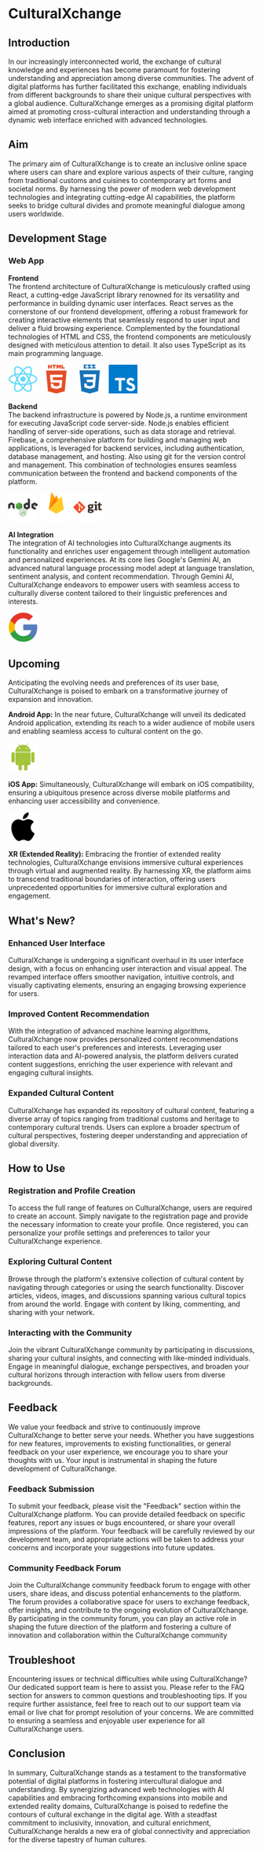 # CulturalXchange

## Introduction

In our increasingly interconnected world, the exchange of cultural knowledge and experiences has become paramount for fostering understanding and appreciation among diverse communities. The advent of digital platforms has further facilitated this exchange, enabling individuals from different backgrounds to share their unique cultural perspectives with a global audience. CulturalXchange emerges as a promising digital platform aimed at promoting cross-cultural interaction and understanding through a dynamic web interface enriched with advanced technologies.

## Aim

The primary aim of CulturalXchange is to create an inclusive online space where users can share and explore various aspects of their culture, ranging from traditional customs and cuisines to contemporary art forms and societal norms. By harnessing the power of modern web development technologies and integrating cutting-edge AI capabilities, the platform seeks to bridge cultural divides and promote meaningful dialogue among users worldwide.

## Development Stage

### Web App

**Frontend** <br>
The frontend architecture of CulturalXchange is meticulously crafted using React, a cutting-edge JavaScript library renowned for its versatility and performance in building dynamic user interfaces. React serves as the cornerstone of our frontend development, offering a robust framework for creating interactive elements that seamlessly respond to user input and deliver a fluid browsing experience. Complemented by the foundational technologies of HTML and CSS, the frontend components are meticulously designed with meticulous attention to detail. It also uses TypeScript as its main programming language.

<img src="https://raw.githubusercontent.com/devicons/devicon/6910f0503efdd315c8f9b858234310c06e04d9c0/icons/react/react-original.svg" title="React JS" alt="React JS" width="60" height="60">&nbsp;
<img src="https://raw.githubusercontent.com/devicons/devicon/6910f0503efdd315c8f9b858234310c06e04d9c0/icons/html5/html5-plain-wordmark.svg" title="HTML 5" alt="HTML 5" width="60" height="60">&nbsp;
<img src="https://raw.githubusercontent.com/devicons/devicon/6910f0503efdd315c8f9b858234310c06e04d9c0/icons/css3/css3-plain-wordmark.svg" title="CSS 3" alt="CSS 3" width="60" height="60">&nbsp;
<img src="https://raw.githubusercontent.com/devicons/devicon/6910f0503efdd315c8f9b858234310c06e04d9c0/icons/typescript/typescript-original.svg" title="TypeScript" alt="TypeScript" width="60" height="60">&nbsp;

**Backend** <br>
The backend infrastructure is powered by Node.js, a runtime environment for executing JavaScript code server-side. Node.js enables efficient handling of server-side operations, such as data storage and retrieval. Firebase, a comprehensive platform for building and managing web applications, is leveraged for backend services, including authentication, database management, and hosting. Also using git for the version control and management. This combination of technologies ensures seamless communication between the frontend and backend components of the platform. <br>

<img src="https://raw.githubusercontent.com/devicons/devicon/6910f0503efdd315c8f9b858234310c06e04d9c0/icons/nodejs/nodejs-original-wordmark.svg" title="Node JS" alt="Node JS" width="60" height="60">&nbsp;
<img src="https://raw.githubusercontent.com/devicons/devicon/6910f0503efdd315c8f9b858234310c06e04d9c0/icons/firebase/firebase-original-wordmark.svg" title="Firebase" alt="Firebase" width="60" height="60">
<img src="https://raw.githubusercontent.com/devicons/devicon/6910f0503efdd315c8f9b858234310c06e04d9c0/icons/git/git-original-wordmark.svg" title="Git" alt="Git" width="60" height="60">&nbsp;

**AI Integration** <br>
The integration of AI technologies into CulturalXchange augments its functionality and enriches user engagement through intelligent automation and personalized experiences. At its core lies Google's Gemini AI, an advanced natural language processing model adept at language translation, sentiment analysis, and content recommendation. Through Gemini AI, CulturalXchange endeavors to empower users with seamless access to culturally diverse content tailored to their linguistic preferences and interests. <br>

<img src="https://raw.githubusercontent.com/devicons/devicon/6910f0503efdd315c8f9b858234310c06e04d9c0/icons/google/google-original.svg" title="Google" alt="Google" width="60" height="60">&nbsp;

## Upcoming

Anticipating the evolving needs and preferences of its user base, CulturalXchange is poised to embark on a transformative journey of expansion and innovation. <br>

**Android App:** In the near future, CulturalXchange will unveil its dedicated Android application, extending its reach to a wider audience of mobile users and enabling seamless access to cultural content on the go. <br>

<img src="https://raw.githubusercontent.com/devicons/devicon/6910f0503efdd315c8f9b858234310c06e04d9c0/icons/android/android-original.svg" title="Android" alt="Android" width="60" height="60">&nbsp;

**iOS App:** Simultaneously, CulturalXchange will embark on iOS compatibility, ensuring a ubiquitous presence across diverse mobile platforms and enhancing user accessibility and convenience. <br>

<img src="https://raw.githubusercontent.com/devicons/devicon/6910f0503efdd315c8f9b858234310c06e04d9c0/icons/apple/apple-original.svg" title="Apple" alt="Apple" width="60" height="60">&nbsp;

**XR (Extended Reality):** Embracing the frontier of extended reality technologies, CulturalXchange envisions immersive cultural experiences through virtual and augmented reality. By harnessing XR, the platform aims to transcend traditional boundaries of interaction, offering users unprecedented opportunities for immersive cultural exploration and engagement.

## What's New?

### Enhanced User Interface

CulturalXchange is undergoing a significant overhaul in its user interface design, with a focus on enhancing user interaction and visual appeal. The revamped interface offers smoother navigation, intuitive controls, and visually captivating elements, ensuring an engaging browsing experience for users.

### Improved Content Recommendation

With the integration of advanced machine learning algorithms, CulturalXchange now provides personalized content recommendations tailored to each user's preferences and interests. Leveraging user interaction data and AI-powered analysis, the platform delivers curated content suggestions, enriching the user experience with relevant and engaging cultural insights.

### Expanded Cultural Content

CulturalXchange has expanded its repository of cultural content, featuring a diverse array of topics ranging from traditional customs and heritage to contemporary cultural trends. Users can explore a broader spectrum of cultural perspectives, fostering deeper understanding and appreciation of global diversity.

## How to Use

### Registration and Profile Creation

To access the full range of features on CulturalXchange, users are required to create an account. Simply navigate to the registration page and provide the necessary information to create your profile. Once registered, you can personalize your profile settings and preferences to tailor your CulturalXchange experience.

### Exploring Cultural Content

Browse through the platform's extensive collection of cultural content by navigating through categories or using the search functionality. Discover articles, videos, images, and discussions spanning various cultural topics from around the world. Engage with content by liking, commenting, and sharing with your network.

### Interacting with the Community

Join the vibrant CulturalXchange community by participating in discussions, sharing your cultural insights, and connecting with like-minded individuals. Engage in meaningful dialogue, exchange perspectives, and broaden your cultural horizons through interaction with fellow users from diverse backgrounds.

## Feedback

We value your feedback and strive to continuously improve CulturalXchange to better serve your needs. Whether you have suggestions for new features, improvements to existing functionalities, or general feedback on your user experience, we encourage you to share your thoughts with us. Your input is instrumental in shaping the future development of CulturalXchange.

### Feedback Submission
To submit your feedback, please visit the "Feedback" section within the CulturalXchange platform. You can provide detailed feedback on specific features, report any issues or bugs encountered, or share your overall impressions of the platform. Your feedback will be carefully reviewed by our development team, and appropriate actions will be taken to address your concerns and incorporate your suggestions into future updates.

### Community Feedback Forum
Join the CulturalXchange community feedback forum to engage with other users, share ideas, and discuss potential enhancements to the platform. The forum provides a collaborative space for users to exchange feedback, offer insights, and contribute to the ongoing evolution of CulturalXchange. By participating in the community forum, you can play an active role in shaping the future direction of the platform and fostering a culture of innovation and collaboration within the CulturalXchange community

## Troubleshoot

Encountering issues or technical difficulties while using CulturalXchange? Our dedicated support team is here to assist you. Please refer to the FAQ section for answers to common questions and troubleshooting tips. If you require further assistance, feel free to reach out to our support team via email or live chat for prompt resolution of your concerns. We are committed to ensuring a seamless and enjoyable user experience for all CulturalXchange users.

## Conclusion

In summary, CulturalXchange stands as a testament to the transformative potential of digital platforms in fostering intercultural dialogue and understanding. By synergizing advanced web technologies with AI capabilities and embracing forthcoming expansions into mobile and extended reality domains, CulturalXchange is poised to redefine the contours of cultural exchange in the digital age. With a steadfast commitment to inclusivity, innovation, and cultural enrichment, CulturalXchange heralds a new era of global connectivity and appreciation for the diverse tapestry of human cultures.
